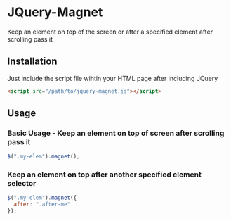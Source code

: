# JQuery-Magnet
Keep an element on top of the screen or after a specified element after scrolling pass it

## Installation
Just include the script file wihtin your HTML page after including JQuery
```html
<script src="/path/to/jquery-magnet.js"></script>
```


## Usage
### Basic Usage - Keep an element on top of screen after scrolling pass it
```javascript
$(".my-elem").magnet();
```

### Keep an element on top after another specified element selector
```javascript
$(".my-elem").magnet({
  after: ".after-me"
});
```
